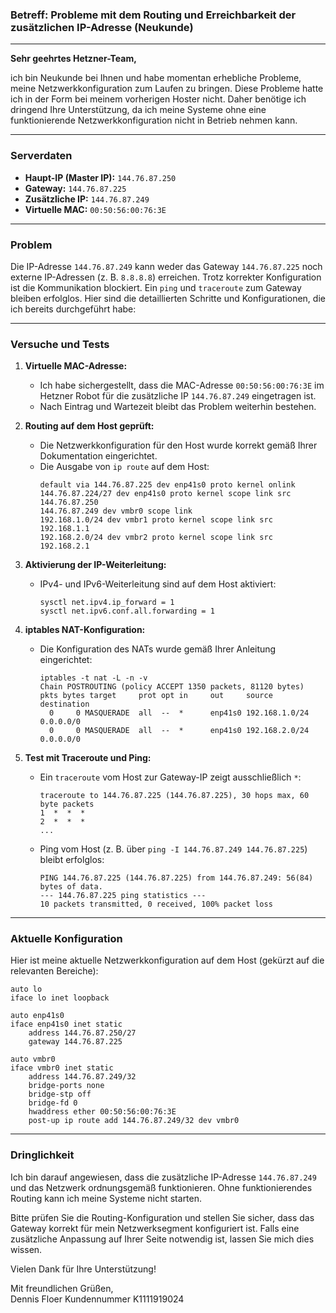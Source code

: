 ### **Betreff:** Probleme mit dem Routing und Erreichbarkeit der zusätzlichen IP-Adresse (Neukunde)  

---

**Sehr geehrtes Hetzner-Team,**

ich bin Neukunde bei Ihnen und habe momentan erhebliche Probleme, meine Netzwerkkonfiguration zum Laufen zu bringen. Diese Probleme hatte ich in der Form bei meinem vorherigen Hoster nicht. Daher benötige ich dringend Ihre Unterstützung, da ich meine Systeme ohne eine funktionierende Netzwerkkonfiguration nicht in Betrieb nehmen kann.

---

### **Serverdaten**
- **Haupt-IP (Master IP):** `144.76.87.250`
- **Gateway:** `144.76.87.225`
- **Zusätzliche IP:** `144.76.87.249`
- **Virtuelle MAC:** `00:50:56:00:76:3E`

---

### **Problem**
Die IP-Adresse `144.76.87.249` kann weder das Gateway `144.76.87.225` noch externe IP-Adressen (z. B. `8.8.8.8`) erreichen. Trotz korrekter Konfiguration ist die Kommunikation blockiert. Ein `ping` und `traceroute` zum Gateway bleiben erfolglos. Hier sind die detaillierten Schritte und Konfigurationen, die ich bereits durchgeführt habe:

---

### **Versuche und Tests**

1. **Virtuelle MAC-Adresse:**
   - Ich habe sichergestellt, dass die MAC-Adresse `00:50:56:00:76:3E` im Hetzner Robot für die zusätzliche IP `144.76.87.249` eingetragen ist.
   - Nach Eintrag und Wartezeit bleibt das Problem weiterhin bestehen.

2. **Routing auf dem Host geprüft:**
   - Die Netzwerkkonfiguration für den Host wurde korrekt gemäß Ihrer Dokumentation eingerichtet.
   - Die Ausgabe von `ip route` auf dem Host:
     ```
     default via 144.76.87.225 dev enp41s0 proto kernel onlink
     144.76.87.224/27 dev enp41s0 proto kernel scope link src 144.76.87.250
     144.76.87.249 dev vmbr0 scope link
     192.168.1.0/24 dev vmbr1 proto kernel scope link src 192.168.1.1
     192.168.2.0/24 dev vmbr2 proto kernel scope link src 192.168.2.1
     ```

3. **Aktivierung der IP-Weiterleitung:**
   - IPv4- und IPv6-Weiterleitung sind auf dem Host aktiviert:
     ```
     sysctl net.ipv4.ip_forward = 1
     sysctl net.ipv6.conf.all.forwarding = 1
     ```

4. **iptables NAT-Konfiguration:**
   - Die Konfiguration des NATs wurde gemäß Ihrer Anleitung eingerichtet:
     ```
     iptables -t nat -L -n -v
     Chain POSTROUTING (policy ACCEPT 1350 packets, 81120 bytes)
     pkts bytes target     prot opt in     out     source               destination
       0     0 MASQUERADE  all  --  *      enp41s0 192.168.1.0/24       0.0.0.0/0
       0     0 MASQUERADE  all  --  *      enp41s0 192.168.2.0/24       0.0.0.0/0
     ```

5. **Test mit Traceroute und Ping:**
   - Ein `traceroute` vom Host zur Gateway-IP zeigt ausschließlich `*`:
     ```
     traceroute to 144.76.87.225 (144.76.87.225), 30 hops max, 60 byte packets
     1  *  *  *
     2  *  *  *
     ...
     ```
   - Ping vom Host (z. B. über `ping -I 144.76.87.249 144.76.87.225`) bleibt erfolglos:
     ```
     PING 144.76.87.225 (144.76.87.225) from 144.76.87.249: 56(84) bytes of data.
     --- 144.76.87.225 ping statistics ---
     10 packets transmitted, 0 received, 100% packet loss
     ```

---

### **Aktuelle Konfiguration**
Hier ist meine aktuelle Netzwerkkonfiguration auf dem Host (gekürzt auf die relevanten Bereiche):

```
auto lo
iface lo inet loopback

auto enp41s0
iface enp41s0 inet static
    address 144.76.87.250/27
    gateway 144.76.87.225

auto vmbr0
iface vmbr0 inet static
    address 144.76.87.249/32
    bridge-ports none
    bridge-stp off
    bridge-fd 0
    hwaddress ether 00:50:56:00:76:3E
    post-up ip route add 144.76.87.249/32 dev vmbr0
```

---

### **Dringlichkeit**
Ich bin darauf angewiesen, dass die zusätzliche IP-Adresse `144.76.87.249` und das Netzwerk ordnungsgemäß funktionieren. Ohne funktionierendes Routing kann ich meine Systeme nicht starten. 

Bitte prüfen Sie die Routing-Konfiguration und stellen Sie sicher, dass das Gateway korrekt für mein Netzwerksegment konfiguriert ist. Falls eine zusätzliche Anpassung auf Ihrer Seite notwendig ist, lassen Sie mich dies wissen.

Vielen Dank für Ihre Unterstützung!

Mit freundlichen Grüßen,  
Dennis Floer
Kundennummer K1111919024
